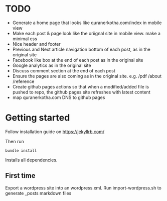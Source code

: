 # TODO
 - Generate a home page that looks like quranerkotha.com/index in mobile view
 - Make each post & page look like the oriignal site in mobile view. make a minimal css
 - Nice header and footer
 - Previous and Next article navigation bottom of each post, as in the original site
 - Facebook like box at the end of each post as in the original site
 - Google analytics as in the original site
 - Discuss comment section at the end of each post
 - Ensure the pages are also coming as in the original site. e.g. /pdf /about /reference
 - Create github pages actions so that when a modified/added file is pushed to repo, the github pages site refreshes with latest content
 - map quranerkotha.com DNS to github pages


# Getting started

Follow installation guide on https://jekyllrb.com/

Then run
```
bundle install
```
Installs all dependencies.

## First time

Export a wordpress site into an wordpress.xml.
Run import-wordpress.sh to generate _posts markdown files
